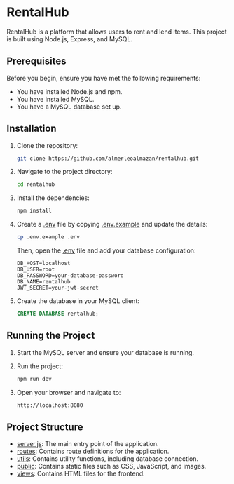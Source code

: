 # RentalHub

RentalHub is a platform that allows users to rent and lend items. This project is built using Node.js, Express, and MySQL.

## Prerequisites

Before you begin, ensure you have met the following requirements:
- You have installed Node.js and npm.
- You have installed MySQL.
- You have a MySQL database set up.

## Installation

1. Clone the repository:

    ```sh
    git clone https://github.com/almerleoalmazan/rentalhub.git
    ```

2. Navigate to the project directory:

    ```sh
    cd rentalhub
    ```

3. Install the dependencies:

    ```sh
    npm install
    ```

4. Create a [.env](http://_vscodecontentref_/3) file by copying [.env.example](http://_vscodecontentref_/4) and update the details:

    ```sh
    cp .env.example .env
    ```

    Then, open the [.env](http://_vscodecontentref_/5) file and add your database configuration:

    ```env
    DB_HOST=localhost
    DB_USER=root
    DB_PASSWORD=your-database-password
    DB_NAME=rentalhub
    JWT_SECRET=your-jwt-secret
    ```

5. Create the database in your MySQL client:

    ```sql
    CREATE DATABASE rentalhub;
    ```


## Running the Project

1. Start the MySQL server and ensure your database is running.

2. Run the project:

    ```sh
    npm run dev
    ```

3. Open your browser and navigate to:

    ```sh
    http://localhost:8080
    ```

## Project Structure

- [server.js](http://_vscodecontentref_/1): The main entry point of the application.
- [routes](http://_vscodecontentref_/2): Contains route definitions for the application.
- [utils](http://_vscodecontentref_/3): Contains utility functions, including database connection.
- [public](http://_vscodecontentref_/4): Contains static files such as CSS, JavaScript, and images.
- [views](http://_vscodecontentref_/5): Contains HTML files for the frontend.
